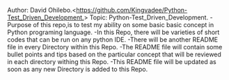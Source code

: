 Author: David Ohilebo.<<https://github.com/Kingvadee/Python-Test_Driven_Development.>>
Topic:	Python-Test_Driven_Development.
-Purpose of this repo,is to test my ability on some basic basic concept in Python programing language.
-In this Repo, there will be varieties of short codes that can be run on any python IDE.
-There will be another README file in every Directory within this Repo.
-The README file will contain some bullet points and tips based on the particular concept that will be reviewed in each directory withing this Repo.
-This README file will be updated as soon as any new Directory is added to this Repo.
